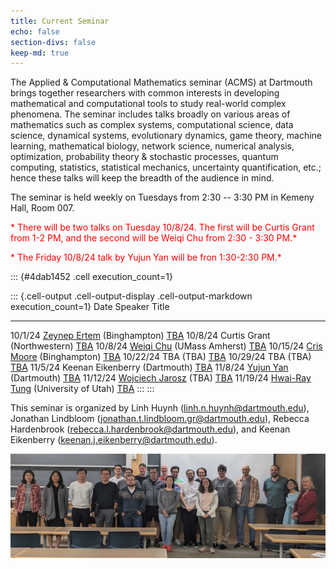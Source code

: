 ```yaml
---
title: Current Seminar
echo: false
section-divs: false
keep-md: true
---
```



The Applied & Computational Mathematics seminar (ACMS) at Dartmouth brings together researchers with common interests in developing mathematical and computational tools to study real-world complex phenomena. The seminar includes talks broadly on various areas of mathematics such as complex systems, computational science, data science, dynamical systems, evolutionary dynamics, game theory, machine learning, mathematical biology, network science, numerical analysis, optimization, probability theory & stochastic processes, quantum computing, statistics, statistical mechanics, uncertainty quantification, etc.; hence these talks will keep the breadth of the audience in mind.


The seminar is held weekly on Tuesdays from 2:30 -- 3:30 PM in Kemeny Hall, Room 007.


<!-- 
The regular seminar is paused and will resume in Fall 2024. 


<span style="color:red">*During the summer, we will have the following special session on applications of Koopman operators to climate dynamics. The session is on 6/28/24 from 1:00 -- 2:30 PM in Kemeny Hall, Room 307.</span> 

<span style="color:red">We also have an additional talk on 8/6/24 from 2:30 -- 3:30 PM in Kemeny Hall 307. See details below.</span>  -->
<!-- 
<span style="color:red">*During the summer, we will have the following special session on applications of Koopman operators to climate dynamics. The session is on 6/28/24 from 1:00 -- 2:30 PM in Kemeny Hall, Room 307. *</span>  -->

<span style="color:red">* There will be two talks on Tuesday 10/8/24. The first will be Curtis Grant from 1-2 PM, and the second will be Weiqi Chu from 2:30 - 3:30 PM.*</span>

<span style="color:red">* The Friday 10/8/24 talk by Yujun Yan will be fron 1:30-2:30 PM.*</span>


<!-- This cell looks through the seminar_talks YAML file and generates the current seminar schedule. -->

::: {#4dab1452 .cell execution_count=1}

::: {.cell-output .cell-output-display .cell-output-markdown execution_count=1}
Date      Speaker                                                                    Title
--------  -------------------------------------------------------------------------  ----------------------------------------
10/1/24   [Zeynep Ertem](https://www.binghamton.edu/labs/datart/) (Binghampton)      [TBA](/seminar_pages/ErtemF24.html)
10/8/24   Curtis Grant (Northwestern)                                                [TBA](/seminar_pages/GrantF24.html)
10/8/24   [Weiqi Chu](https://weiqichu.github.io/) (UMass Amherst)                   [TBA](/seminar_pages/ChuF24.html)
10/15/24  [Cris Moore](https://sites.santafe.edu/~moore/) (Binghampton)              [TBA](/seminar_pages/MooreF24.html)
10/22/24  TBA (TBA)                                                                  [TBA](/seminar_pages/TBA1F24.html)
10/29/24  TBA (TBA)                                                                  [TBA](/seminar_pages/TBA2F24.html)
11/5/24   Keenan Eikenberry (Dartmouth)                                              [TBA](/seminar_pages/EikenberryF24.html)
11/8/24   [Yujun Yan](https://sites.google.com/umich.edu/yujunyan/home) (Dartmouth)  [TBA](/seminar_pages/YanF24.html)
11/12/24  [Wojciech Jarosz](https://cs.dartmouth.edu/~wjarosz/) (TBA)                [TBA](/seminar_pages/TBA3F24.html)
11/19/24  [Hwai-Ray Tung](https://hwairaytung.github.io/) (University of Utah)       [TBA](/seminar_pages/TungF24.html)
:::
:::


This seminar is organized by Linh Huynh (linh.n.huynh@dartmouth.edu), Jonathan Lindbloom (jonathan.t.lindbloom.gr@dartmouth.edu), Rebecca Hardenbrook (rebecca.l.hardenbrook@dartmouth.edu), and Keenan Eikenberry (keenan.j.eikenberry@dartmouth.edu).

![](acms_banner.JPG)

